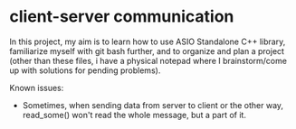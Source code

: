 
# client-server communication

In this project, my aim is to learn how to use ASIO Standalone C++ library, familiarize myself with git bash further, and to organize and plan a project (other than these files, i have a physical notepad where I brainstorm/come up with solutions for pending problems).

Known issues:
 - Sometimes, when sending data from server to client or the other way, read_some() won't read the whole message, but a part of it.